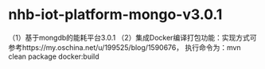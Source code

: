 # nhb-iot-platform-mongo-v3.0.1
（1）基于mongdb的能耗平台3.0.1
（2）集成Docker编译打包功能：实现方式可参考https://my.oschina.net/u/199525/blog/1590676，
     执行命令为：mvn clean package docker:build
